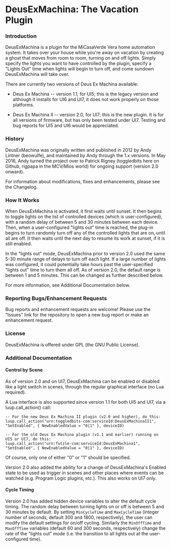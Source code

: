 DeusExMachina: The Vacation Plugin
=============

### Introduction ###

DeusExMachina is a plugin for the MiCasaVerde Vera home automation system. It takes over your house while you're away on vacation by creating a ghost that moves from room to room, turning on and off lights. Simply specify the lights you want to have controlled by the plugin, specify a "Lights Out" time when lights will begin to turn off, and come sundown DeusExMachina will take over.

There are currently two versions of Deus Ex Machina available:

* Deus Ex Machina -- version 1.1, for UI5; this is the legacy version and although it installs for UI6 and UI7, it does not work properly on those platforms.

* Deus Ex Machina II -- version 2.0, for UI7; this is the new plugin. It is for all versions of firmware, but has only been tested under UI7. Testing and bug reports for UI5 and UI6 would be appreciated.

### History ###

DeusExMachina was originally written and published in 2012 by Andy Lintner (beowulfe), and maintained by Andy through the 1.x versions. In May 2016, Andy turned the project over to Patrick Rigney (toggledbits here on Github, rigpapa in the MCV/Mios world) for ongoing support (version 2.0 onward).

For information about modifications, fixes and enhancements, please see the Changelog.

### How It Works ###

When DeusExMachina is activated, it first waits until sunset. It then begins to toggle lights on the list of controlled devices (which is user-configured), with a random delay of between 5 and 30 minutes between each device. Then, when a user-configured "lights out" time is reached, the plug-in begins to turn randomly turn off any of the controlled lights that are on, until all are off. It then waits until the next day to resume its work at sunset, if it is still enabled.

In the "lights out" mode, DeusExMachina prior to version 2.0 used the same 5-30 minute range of delays to turn off each light. If a large number of lights was configured, it could potentially take hours past the user-specified "lights out" time to turn them all off. As of version 2.0, the default range is between 1 and 5 minutes. This can be changed as further described below.

For more information, see Additional Documentation below.

### Reporting Bugs/Enhancement Requests ###

Bug reports and enhancement requests are welcome! Please use the "Issues" link for the repository to open a new bug report or make an enhancement request.

### License ###

DeusExMachina is offered under GPL (the GNU Public License).

### Additional Documentation ###

#### Control by Scene ####

As of version 2.0 and on UI7, DeusExMachina can be enabled or disabled like a light switch in scenes, through the regular graphical interface (no Lua required).

A Lua interface is also supported since version 1.1 for both UI5 and UI7, via a luup.call_action() call:

```
-- For the new Deus Ex Machina II plugin (v2.0 and higher), do this:
luup.call_action("urn:toggledbits-com:serviceId:DeusExMachinaII1", "SetEnabled", { NewEnabledValue = "0|1" }, deviceID)

-- For the old Deus Ex Machina plugin (v1.1 and earlier) running on UI5 or UI7, do this:
luup.call_action("urn:futzle-com:serviceId:DeusExMachina1", "SetEnabled", { NewEnabledValue = "0|1" }, deviceID)
```

Of course, only one of either "0" or "1" should be specified.

Version 2.0 also added the ability for a change of DeusExMachina's Enabled state to be used as trigger in scenes and other places where events can be watched (e.g. Program Logic plugins, etc.). This also works on UI7 only.

#### Cycle Timing ####

Version 2.0 has added hidden device variables to alter the default cycle timing. The random delay between turning lights on or off is between 5 and 30 minutes by default. By setting `MinCycleTime` and `MaxCycleTime` (integer number of seconds, default 300 and 1800, respectively), the user can modify the default settings for on/off cycling. Similarly the `MinOffTime` and `MaxOffTime` variables (default 60 and 300 seconds, respectively) change the rate of the "lights out" mode (i.e. the transition to all lights out at the user-configured time).

